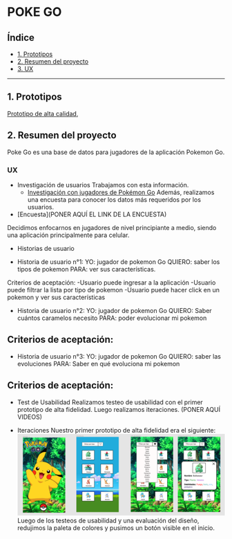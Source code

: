 # POKE GO

## Índice

* [1. Prototipos](#1-prototipos)
* [2. Resumen del proyecto](#2-resumen-del-proyecto)
* [3. UX](#3-ux)


***

## 1. Prototipos

[Prototipo de alta calidad]( https://www.figma.com/proto/M9bUJm5R6pcHAjHthwYKYj/datago?node-id=11%3A237&scaling=scale-down),


## 2. Resumen del proyecto

Poke Go es una base de datos para jugadores de la aplicación Pokemon Go.

### UX

* Investigación de usuarios
Trabajamos con esta información.
  * [Investigación con jugadores de Pokémon Go](/src/data/pokemon/README.md)
Además, realizamos una encuesta para conocer los datos más requeridos por los usuarios.
 * [Encuesta](PONER AQUÍ EL LINK DE LA ENCUESTA)

Decidimos enfocarnos en jugadores de nivel principiante a medio, siendo una aplicación principalmente para celular.

* Historias de usuario

 * Historia de usuario n°1:
YO: jugador de pokemon Go
QUIERO: saber los tipos de pokemon
PARA: ver sus características.
 
 Criterios de aceptación:
-Usuario puede ingresar a la aplicación
-Usuario puede filtrar la lista por tipo de pokemon
-Usuario puede hacer click en un pokemon y ver sus características

 * Historia de usuario n°2:
YO: jugador de pokemon Go 
QUIERO: Saber cuántos caramelos necesito 
PARA: poder evolucionar mi pokemon

Criterios de aceptación:
-

 * Historia de usuario n°3:
YO: jugador de pokemon Go 
QUIERO: saber las evoluciones 
PARA: Saber en qué evoluciona mi pokemon

Criterios de aceptación:
-

* Test de Usabilidad
  Realizamos testeo de usabilidad con el primer prototipo de alta fidelidad. Luego realizamos iteraciones.
 (PONER AQUÍ VIDEOS)

* Iteraciones
Nuestro primer prototipo de alta fidelidad era el siguiente:
![ Prototipo de alta fidelidad](/src/img/prototipoAFversion1.png)
Luego de los testeos de usabilidad y una evaluación del diseño, redujimos la paleta de colores y pusimos un botón visible en el inicio.

